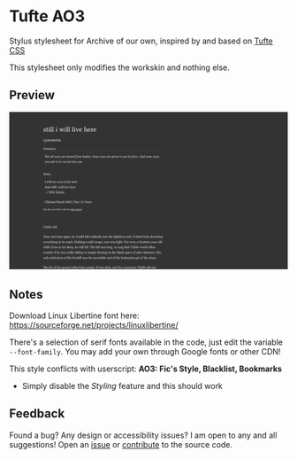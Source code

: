 # Tufte AO3
Stylus stylesheet for Archive of our own, inspired by and based on [Tufte CSS](https://edwardtufte.github.io/tufte-css/)

This stylesheet only modifies the workskin and nothing else.

## Preview

![Screenshot of Tufte AO3 stylesheet](preview.png)

## Notes
Download Linux Libertine font here: https://sourceforge.net/projects/linuxlibertine/

There's a selection of serif fonts available in the code, just edit the variable `--font-family`. You may add your own through Google fonts or other CDN!

This style conflicts with userscript: **AO3: Fic's Style, Blacklist, Bookmarks**
- Simply disable the _Styling_ feature and this should work

## Feedback

Found a bug? Any design or accessibility issues? I am open to any and all suggestions! Open an [issue](https://github.com/tencurse/tufte-ao3/issues) or [contribute](https://github.com/tencurse/tufte-ao3/pulls) to the source code.
